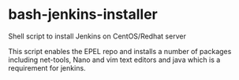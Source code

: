 # bash-jenkins-installer
Shell script to install Jenkins on CentOS/Redhat server

This script enables the EPEL repo and installs a number of packages including net-tools, Nano and vim text editors and java which is a requirement for jenkins.
